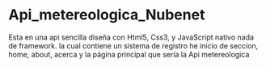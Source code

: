 # Api_metereologica_Nubenet
Esta en una api sencilla diseña con Html5, Css3, y JavaScript nativo nada de framework. la cual contiene un sistema de registro he inicio de seccion, home, about, acerca y la página principal que sería la Api metereologica 
